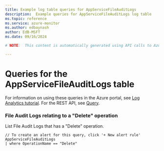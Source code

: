 ```yaml
---
title: Example log table queries for AppServiceFileAuditLogs
description:  Example queries for AppServiceFileAuditLogs log table
ms.topic: reference
ms.service: azure-monitor
ms.author: edbaynash
author: EdB-MSFT
ms.date: 09/16/2024

# NOTE:  This content is automatically generated using API calls to Azure. Any edits made on these files will be overwritten in the next run of the script. 

---
```


# Queries for the AppServiceFileAuditLogs table

For information on using these queries in the Azure portal, see [Log Analytics tutorial](/azure/azure-monitor/logs/log-analytics-tutorial). For the REST API, see [Query](/rest/api/loganalytics/query).


### File Audit Logs relating to a "Delete" operation  


List File Audit Logs that has a "Delete" operation.  

```query
// To create an alert for this query, click '+ New alert rule'
AppServiceFileAuditLogs
| where OperationName == "Delete"
```


